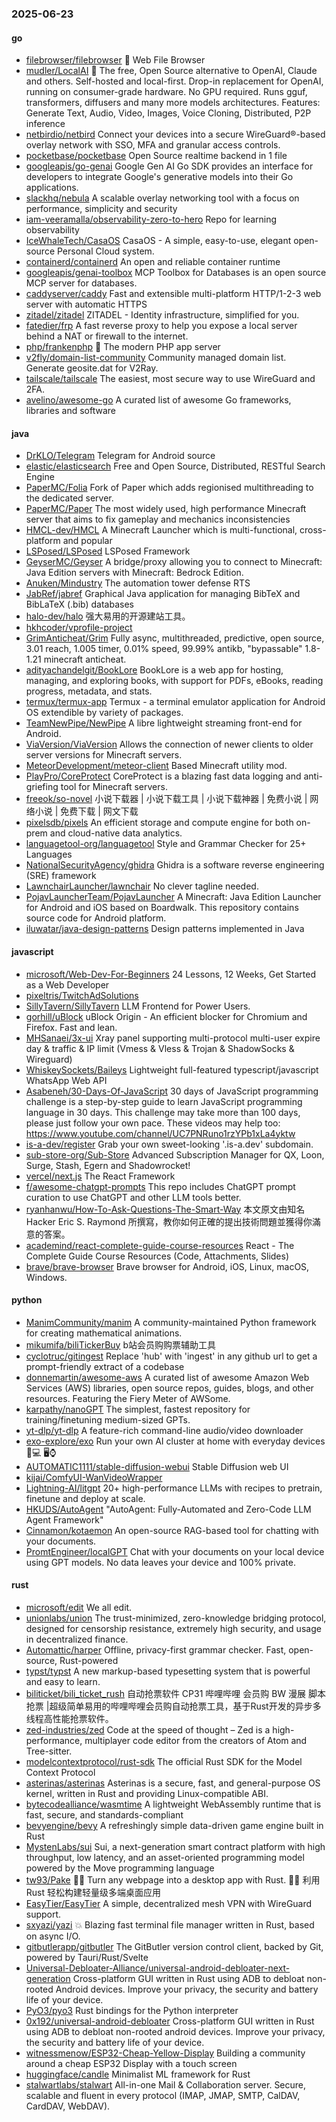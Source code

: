 ### 2025-06-23

#### go
* [filebrowser/filebrowser](https://github.com/filebrowser/filebrowser) 📂 Web File Browser
* [mudler/LocalAI](https://github.com/mudler/LocalAI) 🤖 The free, Open Source alternative to OpenAI, Claude and others. Self-hosted and local-first. Drop-in replacement for OpenAI, running on consumer-grade hardware. No GPU required. Runs gguf, transformers, diffusers and many more models architectures. Features: Generate Text, Audio, Video, Images, Voice Cloning, Distributed, P2P inference
* [netbirdio/netbird](https://github.com/netbirdio/netbird) Connect your devices into a secure WireGuard®-based overlay network with SSO, MFA and granular access controls.
* [pocketbase/pocketbase](https://github.com/pocketbase/pocketbase) Open Source realtime backend in 1 file
* [googleapis/go-genai](https://github.com/googleapis/go-genai) Google Gen AI Go SDK provides an interface for developers to integrate Google's generative models into their Go applications.
* [slackhq/nebula](https://github.com/slackhq/nebula) A scalable overlay networking tool with a focus on performance, simplicity and security
* [iam-veeramalla/observability-zero-to-hero](https://github.com/iam-veeramalla/observability-zero-to-hero) Repo for learning observability
* [IceWhaleTech/CasaOS](https://github.com/IceWhaleTech/CasaOS) CasaOS - A simple, easy-to-use, elegant open-source Personal Cloud system.
* [containerd/containerd](https://github.com/containerd/containerd) An open and reliable container runtime
* [googleapis/genai-toolbox](https://github.com/googleapis/genai-toolbox) MCP Toolbox for Databases is an open source MCP server for databases.
* [caddyserver/caddy](https://github.com/caddyserver/caddy) Fast and extensible multi-platform HTTP/1-2-3 web server with automatic HTTPS
* [zitadel/zitadel](https://github.com/zitadel/zitadel) ZITADEL - Identity infrastructure, simplified for you.
* [fatedier/frp](https://github.com/fatedier/frp) A fast reverse proxy to help you expose a local server behind a NAT or firewall to the internet.
* [php/frankenphp](https://github.com/php/frankenphp) 🧟 The modern PHP app server
* [v2fly/domain-list-community](https://github.com/v2fly/domain-list-community) Community managed domain list. Generate geosite.dat for V2Ray.
* [tailscale/tailscale](https://github.com/tailscale/tailscale) The easiest, most secure way to use WireGuard and 2FA.
* [avelino/awesome-go](https://github.com/avelino/awesome-go) A curated list of awesome Go frameworks, libraries and software

#### java
* [DrKLO/Telegram](https://github.com/DrKLO/Telegram) Telegram for Android source
* [elastic/elasticsearch](https://github.com/elastic/elasticsearch) Free and Open Source, Distributed, RESTful Search Engine
* [PaperMC/Folia](https://github.com/PaperMC/Folia) Fork of Paper which adds regionised multithreading to the dedicated server.
* [PaperMC/Paper](https://github.com/PaperMC/Paper) The most widely used, high performance Minecraft server that aims to fix gameplay and mechanics inconsistencies
* [HMCL-dev/HMCL](https://github.com/HMCL-dev/HMCL) A Minecraft Launcher which is multi-functional, cross-platform and popular
* [LSPosed/LSPosed](https://github.com/LSPosed/LSPosed) LSPosed Framework
* [GeyserMC/Geyser](https://github.com/GeyserMC/Geyser) A bridge/proxy allowing you to connect to Minecraft: Java Edition servers with Minecraft: Bedrock Edition.
* [Anuken/Mindustry](https://github.com/Anuken/Mindustry) The automation tower defense RTS
* [JabRef/jabref](https://github.com/JabRef/jabref) Graphical Java application for managing BibTeX and BibLaTeX (.bib) databases
* [halo-dev/halo](https://github.com/halo-dev/halo) 强大易用的开源建站工具。
* [hkhcoder/vprofile-project](https://github.com/hkhcoder/vprofile-project)
* [GrimAnticheat/Grim](https://github.com/GrimAnticheat/Grim) Fully async, multithreaded, predictive, open source, 3.01 reach, 1.005 timer, 0.01% speed, 99.99% antikb, "bypassable" 1.8-1.21 minecraft anticheat.
* [adityachandelgit/BookLore](https://github.com/adityachandelgit/BookLore) BookLore is a web app for hosting, managing, and exploring books, with support for PDFs, eBooks, reading progress, metadata, and stats.
* [termux/termux-app](https://github.com/termux/termux-app) Termux - a terminal emulator application for Android OS extendible by variety of packages.
* [TeamNewPipe/NewPipe](https://github.com/TeamNewPipe/NewPipe) A libre lightweight streaming front-end for Android.
* [ViaVersion/ViaVersion](https://github.com/ViaVersion/ViaVersion) Allows the connection of newer clients to older server versions for Minecraft servers.
* [MeteorDevelopment/meteor-client](https://github.com/MeteorDevelopment/meteor-client) Based Minecraft utility mod.
* [PlayPro/CoreProtect](https://github.com/PlayPro/CoreProtect) CoreProtect is a blazing fast data logging and anti-griefing tool for Minecraft servers.
* [freeok/so-novel](https://github.com/freeok/so-novel) 小说下载器 | 小说下载工具 | 小说下载神器 | 免费小说 | 网络小说 | 免费下载 | 网文下载
* [pixelsdb/pixels](https://github.com/pixelsdb/pixels) An efficient storage and compute engine for both on-prem and cloud-native data analytics.
* [languagetool-org/languagetool](https://github.com/languagetool-org/languagetool) Style and Grammar Checker for 25+ Languages
* [NationalSecurityAgency/ghidra](https://github.com/NationalSecurityAgency/ghidra) Ghidra is a software reverse engineering (SRE) framework
* [LawnchairLauncher/lawnchair](https://github.com/LawnchairLauncher/lawnchair) No clever tagline needed.
* [PojavLauncherTeam/PojavLauncher](https://github.com/PojavLauncherTeam/PojavLauncher) A Minecraft: Java Edition Launcher for Android and iOS based on Boardwalk. This repository contains source code for Android platform.
* [iluwatar/java-design-patterns](https://github.com/iluwatar/java-design-patterns) Design patterns implemented in Java

#### javascript
* [microsoft/Web-Dev-For-Beginners](https://github.com/microsoft/Web-Dev-For-Beginners) 24 Lessons, 12 Weeks, Get Started as a Web Developer
* [pixeltris/TwitchAdSolutions](https://github.com/pixeltris/TwitchAdSolutions)
* [SillyTavern/SillyTavern](https://github.com/SillyTavern/SillyTavern) LLM Frontend for Power Users.
* [gorhill/uBlock](https://github.com/gorhill/uBlock) uBlock Origin - An efficient blocker for Chromium and Firefox. Fast and lean.
* [MHSanaei/3x-ui](https://github.com/MHSanaei/3x-ui) Xray panel supporting multi-protocol multi-user expire day & traffic & IP limit (Vmess & Vless & Trojan & ShadowSocks & Wireguard)
* [WhiskeySockets/Baileys](https://github.com/WhiskeySockets/Baileys) Lightweight full-featured typescript/javascript WhatsApp Web API
* [Asabeneh/30-Days-Of-JavaScript](https://github.com/Asabeneh/30-Days-Of-JavaScript) 30 days of JavaScript programming challenge is a step-by-step guide to learn JavaScript programming language in 30 days. This challenge may take more than 100 days, please just follow your own pace. These videos may help too: https://www.youtube.com/channel/UC7PNRuno1rzYPb1xLa4yktw
* [is-a-dev/register](https://github.com/is-a-dev/register) Grab your own sweet-looking '.is-a.dev' subdomain.
* [sub-store-org/Sub-Store](https://github.com/sub-store-org/Sub-Store) Advanced Subscription Manager for QX, Loon, Surge, Stash, Egern and Shadowrocket!
* [vercel/next.js](https://github.com/vercel/next.js) The React Framework
* [f/awesome-chatgpt-prompts](https://github.com/f/awesome-chatgpt-prompts) This repo includes ChatGPT prompt curation to use ChatGPT and other LLM tools better.
* [ryanhanwu/How-To-Ask-Questions-The-Smart-Way](https://github.com/ryanhanwu/How-To-Ask-Questions-The-Smart-Way) 本文原文由知名 Hacker Eric S. Raymond 所撰寫，教你如何正確的提出技術問題並獲得你滿意的答案。
* [academind/react-complete-guide-course-resources](https://github.com/academind/react-complete-guide-course-resources) React - The Complete Guide Course Resources (Code, Attachments, Slides)
* [brave/brave-browser](https://github.com/brave/brave-browser) Brave browser for Android, iOS, Linux, macOS, Windows.

#### python
* [ManimCommunity/manim](https://github.com/ManimCommunity/manim) A community-maintained Python framework for creating mathematical animations.
* [mikumifa/biliTickerBuy](https://github.com/mikumifa/biliTickerBuy) b站会员购购票辅助工具
* [cyclotruc/gitingest](https://github.com/cyclotruc/gitingest) Replace 'hub' with 'ingest' in any github url to get a prompt-friendly extract of a codebase
* [donnemartin/awesome-aws](https://github.com/donnemartin/awesome-aws) A curated list of awesome Amazon Web Services (AWS) libraries, open source repos, guides, blogs, and other resources. Featuring the Fiery Meter of AWSome.
* [karpathy/nanoGPT](https://github.com/karpathy/nanoGPT) The simplest, fastest repository for training/finetuning medium-sized GPTs.
* [yt-dlp/yt-dlp](https://github.com/yt-dlp/yt-dlp) A feature-rich command-line audio/video downloader
* [exo-explore/exo](https://github.com/exo-explore/exo) Run your own AI cluster at home with everyday devices 📱💻 🖥️⌚
* [AUTOMATIC1111/stable-diffusion-webui](https://github.com/AUTOMATIC1111/stable-diffusion-webui) Stable Diffusion web UI
* [kijai/ComfyUI-WanVideoWrapper](https://github.com/kijai/ComfyUI-WanVideoWrapper)
* [Lightning-AI/litgpt](https://github.com/Lightning-AI/litgpt) 20+ high-performance LLMs with recipes to pretrain, finetune and deploy at scale.
* [HKUDS/AutoAgent](https://github.com/HKUDS/AutoAgent) "AutoAgent: Fully-Automated and Zero-Code LLM Agent Framework"
* [Cinnamon/kotaemon](https://github.com/Cinnamon/kotaemon) An open-source RAG-based tool for chatting with your documents.
* [PromtEngineer/localGPT](https://github.com/PromtEngineer/localGPT) Chat with your documents on your local device using GPT models. No data leaves your device and 100% private.

#### rust
* [microsoft/edit](https://github.com/microsoft/edit) We all edit.
* [unionlabs/union](https://github.com/unionlabs/union) The trust-minimized, zero-knowledge bridging protocol, designed for censorship resistance, extremely high security, and usage in decentralized finance.
* [Automattic/harper](https://github.com/Automattic/harper) Offline, privacy-first grammar checker. Fast, open-source, Rust-powered
* [typst/typst](https://github.com/typst/typst) A new markup-based typesetting system that is powerful and easy to learn.
* [biliticket/bili_ticket_rush](https://github.com/biliticket/bili_ticket_rush) 自动抢票软件 CP31 哔哩哔哩 会员购 BW 漫展 脚本 抢票 |超级简单易用的哔哩哔哩会员购自动抢票工具，基于Rust开发的异步多线程高性能抢票软件。
* [zed-industries/zed](https://github.com/zed-industries/zed) Code at the speed of thought – Zed is a high-performance, multiplayer code editor from the creators of Atom and Tree-sitter.
* [modelcontextprotocol/rust-sdk](https://github.com/modelcontextprotocol/rust-sdk) The official Rust SDK for the Model Context Protocol
* [asterinas/asterinas](https://github.com/asterinas/asterinas) Asterinas is a secure, fast, and general-purpose OS kernel, written in Rust and providing Linux-compatible ABI.
* [bytecodealliance/wasmtime](https://github.com/bytecodealliance/wasmtime) A lightweight WebAssembly runtime that is fast, secure, and standards-compliant
* [bevyengine/bevy](https://github.com/bevyengine/bevy) A refreshingly simple data-driven game engine built in Rust
* [MystenLabs/sui](https://github.com/MystenLabs/sui) Sui, a next-generation smart contract platform with high throughput, low latency, and an asset-oriented programming model powered by the Move programming language
* [tw93/Pake](https://github.com/tw93/Pake) 🤱🏻 Turn any webpage into a desktop app with Rust. 🤱🏻 利用 Rust 轻松构建轻量级多端桌面应用
* [EasyTier/EasyTier](https://github.com/EasyTier/EasyTier) A simple, decentralized mesh VPN with WireGuard support.
* [sxyazi/yazi](https://github.com/sxyazi/yazi) 💥 Blazing fast terminal file manager written in Rust, based on async I/O.
* [gitbutlerapp/gitbutler](https://github.com/gitbutlerapp/gitbutler) The GitButler version control client, backed by Git, powered by Tauri/Rust/Svelte
* [Universal-Debloater-Alliance/universal-android-debloater-next-generation](https://github.com/Universal-Debloater-Alliance/universal-android-debloater-next-generation) Cross-platform GUI written in Rust using ADB to debloat non-rooted Android devices. Improve your privacy, the security and battery life of your device.
* [PyO3/pyo3](https://github.com/PyO3/pyo3) Rust bindings for the Python interpreter
* [0x192/universal-android-debloater](https://github.com/0x192/universal-android-debloater) Cross-platform GUI written in Rust using ADB to debloat non-rooted android devices. Improve your privacy, the security and battery life of your device.
* [witnessmenow/ESP32-Cheap-Yellow-Display](https://github.com/witnessmenow/ESP32-Cheap-Yellow-Display) Building a community around a cheap ESP32 Display with a touch screen
* [huggingface/candle](https://github.com/huggingface/candle) Minimalist ML framework for Rust
* [stalwartlabs/stalwart](https://github.com/stalwartlabs/stalwart) All-in-one Mail & Collaboration server. Secure, scalable and fluent in every protocol (IMAP, JMAP, SMTP, CalDAV, CardDAV, WebDAV).
